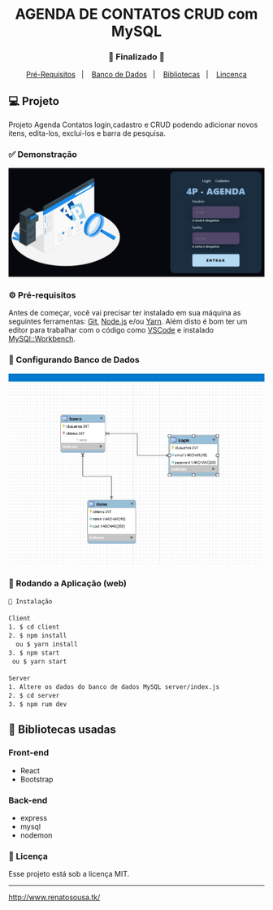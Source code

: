 <h1 align="center">
    AGENDA DE CONTATOS CRUD com MySQL
</h1>
<h3 align="center"> 
  🚧  Finalizado  🚧
</h3>

<p align="center">
  <a href="#-pré-requisitos">Pré-Requisitos</a>&nbsp;&nbsp;&nbsp;|&nbsp;&nbsp;&nbsp;
  <a href="#-configurando-banco-de-dados">Banco de Dados</a>&nbsp;&nbsp;&nbsp;|&nbsp;&nbsp;&nbsp;
  <a href="#-bibliotecas-usadas">Bibliotecas</a>&nbsp;&nbsp;&nbsp;|&nbsp;&nbsp;&nbsp;
  <a href="#-licença">Lincença</a>
</p>

## 💻 Projeto

Projeto Agenda Contatos login,cadastro e CRUD podendo adicionar novos itens, edita-los, exclui-los e barra de pesquisa.


  
 ### ✅ Demonstração
 <p align="center">
  <img src="Client/src/Assets/to_readme/login.jpg"> 
</p>


### ⚙ Pré-requisitos

Antes de começar, você vai precisar ter instalado em sua máquina as seguintes ferramentas:
[Git](https://git-scm.com), [Node.js](https://nodejs.org/en/) e/ou [Yarn](https://yarnpkg.com/). 
Além disto é bom ter um editor para trabalhar com o código como [VSCode](https://code.visualstudio.com/) e 
instalado [MySQl::Workbench](https://www.mysql.com/products/workbench/).


### 🔧 Configurando Banco de Dados
 <p align="center">
  <img src="Client/src/Assets/to_readme/modelo logico.jpg" >
</p>



### 📗 Rodando a Aplicação (web)

```bash
📗 Instalação

Client
1. $ cd client
2. $ npm install 
  ou $ yarn install
3. $ npm start 
 ou $ yarn start

Server
1. Altere os dados do banco de dados MySQL server/index.js
2. $ cd server
3. $ npm rum dev
```

## 🚀 Bibliotecas usadas

### Front-end
* React
* Bootstrap

### Back-end
* express
* mysql
* nodemon

### 📝 Licença

Esse projeto está sob a licença MIT.

<hr/>

http://www.renatosousa.tk/
